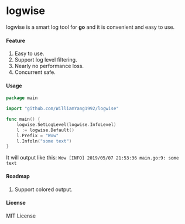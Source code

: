 # logwise
logwise is a smart log tool for **go** and it is convenient and easy to
use.

#### Feature
1. Easy to use.
2. Support log level filtering.
3. Nearly no performance loss.
4. Concurrent safe.

#### Usage
```go
package main

import "github.com/WilliamYang1992/logwise"

func main() {
	logwise.SetLogLevel(logwise.InfoLevel)
	l := logwise.Default()
	l.Prefix = "Wow"
	l.Infoln("some text")
}
```
It will output like this: `Wow [INFO] 2019/05/07 21:53:36 main.go:9:
some text`

#### Roadmap
1. Support colored output.

#### License
MIT License